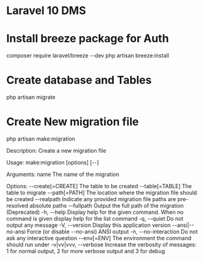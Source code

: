# Laravel 10 DMS

# Install breeze package for Auth
composer require laravel/breeze --dev
php artisan breeze:install 

# Create database and Tables
php artisan migrate

# Create New migration file
php artisan make:migration

Description:
  Create a new migration file

Usage:
  make:migration [options] [--] <name>

Arguments:
  name                   The name of the migration

Options:
      --create[=CREATE]  The table to be created
      --table[=TABLE]    The table to migrate
      --path[=PATH]      The location where the migration file should be created
      --realpath         Indicate any provided migration file paths are pre-resolved absolute paths
      --fullpath         Output the full path of the migration (Deprecated)
  -h, --help             Display help for the given command. When no command is given display help for the list command
  -q, --quiet            Do not output any message
  -V, --version          Display this application version
      --ansi|--no-ansi   Force (or disable --no-ansi) ANSI output
  -n, --no-interaction   Do not ask any interactive question
      --env[=ENV]        The environment the command should run under
  -v|vv|vvv, --verbose   Increase the verbosity of messages: 1 for normal output, 2 for more verbose output and 3 for debug